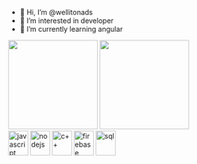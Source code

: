 - 👋 Hi, I’m @wellitonads
- 👀 I’m interested in developer
- 🌱 I’m currently learning angular


<img height="180em" src="https://github-readme-stats.vercel.app/api?username=wellitonads&show_icons=true&theme=tokyonight" style="max-width: 100%;">

<img height="180em" src="https://github-readme-stats.vercel.app/api/top-langs/?username=wellitonads&layout=compact&theme=tokyonight" style="max-width: 100%;">


<div>
<img align="center" alt="javascript" height="50" width="40" src="https://cdn.jsdelivr.net/gh/devicons/devicon/icons/java/java-original.svg" style="max-width: 100%;">



  
            
<img align="center" alt="nodejs" height="50" width="40" src="https://cdn.jsdelivr.net/gh/devicons/devicon/icons/nodejs/nodejs-original-wordmark.svg" style="max-width: 100%;">
 
<img align="center" alt="c++" height="50" width="40" src="https://cdn.jsdelivr.net/gh/devicons/devicon/icons/cplusplus/cplusplus-plain.svg" style="max-width: 100%;">
  
<img align="center" alt="firebase" height="50" width="40" src="https://cdn.jsdelivr.net/gh/devicons/devicon/icons/firebase/firebase-plain.svg" style="max-width: 100%;">
          
<img align="center" alt="sql" height="50" width="40" src="https://cdn.jsdelivr.net/gh/devicons/devicon/icons/sql/sql-plain-wordmark.svg" style="max-width: 100%;">
          
          
          

